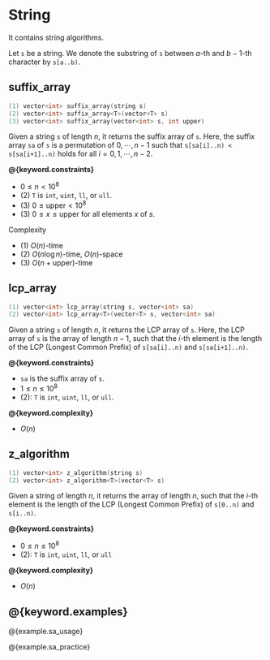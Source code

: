 # String

It contains string algorithms.

Let `s` be a string.
We denote the substring of `s` between $a$-th and $b - 1$-th character by `s[a..b)`.

## suffix_array

```cpp
(1) vector<int> suffix_array(string s)
(2) vector<int> suffix_array<T>(vector<T> s)
(3) vector<int> suffix_array(vector<int> s, int upper)
```

Given a string `s` of length $n$, it returns the suffix array of `s`.
Here, the suffix array `sa` of `s` is a permutation of $0, \cdots, n-1$ such that `s[sa[i]..n) < s[sa[i+1]..n)` holds for all $i = 0,1, \cdots ,n-2$.

**@{keyword.constraints}**

- $0 \leq n < 10^8$
- (2) `T` is `int`, `uint`, `ll`, or `ull`.
- (3) $0 \leq \mathrm{upper} < 10^8$
- (3) $0 \leq x \leq \mathrm{upper}$ for all elements $x$ of $s$.

Complexity

- (1) $O(n)$-time
- (2) $O(n \log n)$-time, $O(n)$-space
- (3) $O(n + \mathrm{upper})$-time

## lcp_array

```cpp
(1) vector<int> lcp_array(string s, vector<int> sa)
(2) vector<int> lcp_array<T>(vector<T> s, vector<int> sa)
```

Given a string `s` of length $n$, it returns the LCP array of `s`.
Here, the LCP array of `s` is the array of length $n-1$, such that the $i$-th element is the length of the LCP (Longest Common Prefix) of `s[sa[i]..n)` and `s[sa[i+1]..n)`.

**@{keyword.constraints}**

- `sa` is the suffix array of `s`.
- $1 \leq n \leq 10^8$
- (2): `T` is `int`, `uint`, `ll`, or `ull`.

**@{keyword.complexity}**

- $O(n)$

## z_algorithm

```cpp
(1) vector<int> z_algorithm(string s)
(2) vector<int> z_algorithm<T>(vector<T> s)
```

Given a string of length $n$, it returns the array of length $n$, such that the $i$-th element is the length of the LCP (Longest Common Prefix) of `s[0..n)` and `s[i..n)`.

**@{keyword.constraints}**

- $0 \leq n \leq 10^8$
- (2): `T` is `int`, `uint`, `ll`, or `ull`

**@{keyword.complexity}**

- $O(n)$

## @{keyword.examples}

@{example.sa_usage}

@{example.sa_practice}
